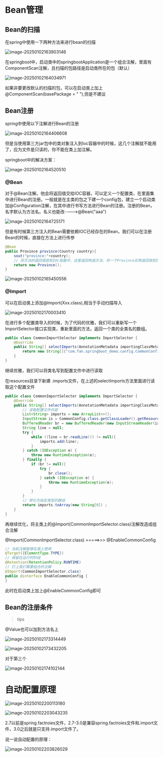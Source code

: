 # Bean管理

## Bean的扫描

在spring中使用一下两种方法来进行bean的扫描

![image-20250102163903146](https://shuaiyao85.oss-cn-qingdao.aliyuncs.com/img/202501021639235.png)

在springboot中，启动类中的springbootApplication是一个组合注解，里面有ComponentScan注解，且扫描的包路径是启动类所在的包（默认）

![image-20250102164034971](https://shuaiyao85.oss-cn-qingdao.aliyuncs.com/img/202501021640045.png)

如果非要更改默认的扫描的包，可以在启动类上加上@ComponentScan(basePackage = " "),但是不建议

## Bean注册

spring中使用以下注解进行Bean的注册

![image-20250102164406608](https://shuaiyao85.oss-cn-qingdao.aliyuncs.com/img/202501021644668.png)

但是当使用第三方jar包中的类对象注入到Ioc容器中的时候，这几个注解就不能用了，应为文件是只读的，你不能在类上加注解。

springboot中的解决方案：

![image-20250102164520510](https://shuaiyao85.oss-cn-qingdao.aliyuncs.com/img/202501021645544.png)

### @Bean

对于@Bean注解。他会将返回值交给IOC容器，可以定义一个配置类，在里面集中进行Bean的注册。一般就是在主类的包之下建一个config包，建立一个启动类加@Configuration注解，在其中进行书写方法进行Bean的注册。注册的Bean，名字默认为方法名。名义也能改---->@Bean("aaa")

![image-20250102164725171](https://shuaiyao85.oss-cn-qingdao.aliyuncs.com/img/202501021647232.png)

但是有时候第三方注入的Bean需要依赖IOC已经存在的Bean，我们可以在注册Bean的时候，直接在方法上进行传参

```java
@Bean
public Province province(Country country){
    sout("province:"+country);
    // 将方法的返回值放到IOC容器中，这里返回构造方法，将一个Province实例返回放到IOC容器中
    return new Province();
}
```



![image-20250102165450556](https://shuaiyao85.oss-cn-qingdao.aliyuncs.com/img/202501021654587.png)

### @Import

可以在启动类上添加@Import(Xxx.class),相当于手动扫描导入

![image-20250102170003410](https://shuaiyao85.oss-cn-qingdao.aliyuncs.com/img/202501021700450.png)

在进行多个配置类导入的时候，为了代码的优雅，我们可以重新写一个ImportSelector接口实现类，重新里面的方法，返回一个类的全类名的数组。

```java
public class CommonImportSelector implements ImportSelector {
    @Override
    public String[] selectImports(AnnotationMetadata importingClassMetadata) {
        return new String[]{"com.fan.springboot_demo.config.CommonConfig","com.fan.springboot_demo.dao.UserConfig"};
    }
}
```

继续优雅，我们可以将类名写到配置文件中进行读取

在resources目录下新建 .imports文件，在上述的selectImports方法里面进行读取这个配置文件

```java
public class CommonImportSelector implements ImportSelector {
    @Override
    public String[] selectImports(AnnotationMetadata importingClassMetadata) {
        // 读取配置文件内容
        List<String> imports = new ArrayList<>();
        InputStream is = CommonConfig.class.getClassLoader().getResourceAsStream("common.imports");
        BufferedReader br = new BufferedReader(new InputStreamReader(is));
        String line = null;
        try {
            while ((line = br.readLine()) != null){
                imports.add(line);
            }
        } catch (IOException e) {
            throw new RuntimeException(e);
        } finally {
            if (br != null){
                try {
                    br.close();
                } catch (IOException e) {
                    throw new RuntimeException(e);
                }
            }
        }
        // 转化为指定类型的数组
        return imports.toArray(new String[0]) ;
    }
}
```

再继续优化，将主类上的@Import(CommonImportSelector.class)注解改造成组合注解

 @Import(CommonImportSelector.class)  =====>>> @EnableCommonConfig

```java
// 当前注解能够在类上使用
@Target({ElementType.TYPE})
// 保留在运行时阶段
@Retention(RetentionPolicy.RUNTIME)
// 打上我们需要组合的注解
@Import(CommonImportSelector.class)
public @interface EnableCommonConfig {
}
```

此时在启动类上加上@EnableCommonConfig即可

## Bean的注册条件

> tips

@Value也可以加到方法名上

![image-20250102173314449](https://shuaiyao85.oss-cn-qingdao.aliyuncs.com/img/202501021733490.png)

![image-20250102173432205](https://shuaiyao85.oss-cn-qingdao.aliyuncs.com/img/202501021734268.png)

对于第三个

![image-20250102174102144](https://shuaiyao85.oss-cn-qingdao.aliyuncs.com/img/202501021741181.png)

# 自动配置原理

![image-20250102200113180](https://shuaiyao85.oss-cn-qingdao.aliyuncs.com/img/202501022001217.png)

![image-20250102203043235](https://shuaiyao85.oss-cn-qingdao.aliyuncs.com/img/202501022030365.png)

2.7以前是spring.factroies文件，2.7-3.0是兼容spring.factroies文件和.import文件，3.0之后就是只支持.import文件了。

说一说自动配置的原理：

![image-20250102203826029](https://shuaiyao85.oss-cn-qingdao.aliyuncs.com/img/202501022038107.png)